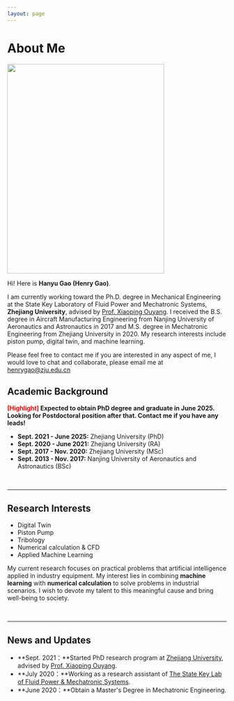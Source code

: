 ```yaml
---
layout: page
---
```


# About Me

<img src="https://hanyugaox.github.io/images/hanyugao.jpg" class="floatpic" width="360" height="480">

Hi! Here is **Hanyu Gao (Henry Gao)**.

I am currently working toward the Ph.D. degree in Mechanical Engineering at the State Key Laboratory of Fluid Power and Mechatronic Systems, **Zhejiang University**, advised by [Prof. Xiaoping Ouyang](https://person.zju.edu.cn/0007202). I received the B.S. degree in Aircraft Manufacturing Engineering from Nanjing University of Aeronautics and Astronautics in 2017 and M.S. degree in Mechatronic Engineering from Zhejiang University in 2020. My research interests include piston pump, digital twin, and machine learning.

Please feel free to contact me if you are interested in any aspect of me, I would love to chat and collaborate, please email me at henrygao@zju.edu.cn


## Academic Background

**<font color='red'>[Highlight]</font> Expected to obtain PhD degree and graduate in June 2025. Looking for Postdoctoral position after that. Contact me if you have any leads!**

- **Sept. 2021 - June 2025:** Zhejiang University (PhD)
- **Sept. 2020 - June 2021:** Zhejiang University (RA)
- **Sept. 2017 - Nov. 2020:** Zhejiang University (MSc)
- **Sept. 2013 - Nov. 2017:** Nanjing University of Aeronautics and Astronautics (BSc)


<br>

---

## Research Interests

- Digital Twin
- Piston Pump
- Tribology
- Numerical calculation & CFD
- Applied Machine Learning

My current research focuses on practical problems that artificial intelligence applied in industry equipment. My interest lies in combining **machine learning** with **numerical calculation** to solve problems in industrial scenarios. I wish to devote my talent to this meaningful cause and bring well-being to society.

<br>

---

## News and Updates

- **Sept. 2021：**Started PhD research program at [Zhejiang University](https://www.zju.edu.cn/english/), advised by [Prof. Xiaoping Ouyang](https://person.zju.edu.cn/0007202).
- **July 2020：**Working as a research assistant of [The State Key Lab of Fluid Power & Mechatronic Systems](hhttp://sklofp.zju.edu.cn/sklen/main.htm).
- **June 2020：**Obtain a Master's Degree in Mechatronic Engineering.

<br>

